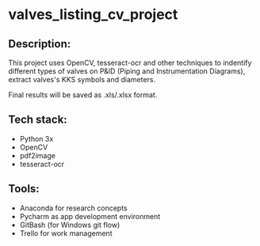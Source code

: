 # valves_listing_cv_project

## Description:
This project uses OpenCV, tesseract-ocr and other techniques to indentify different types of valves on P&amp;ID (Piping and Instrumentation Diagrams), extract valves's KKS symbols and diameters.

Final results will be saved as .xls/.xlsx format.

## Tech stack:
- Python 3x
- OpenCV
- pdf2image
- tesseract-ocr



## Tools:
- Anaconda for research concepts
- Pycharm as app development environment
- GitBash (for Windows git flow)
- Trello for work management
